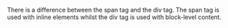 There is a difference between the span tag and the div tag. The span tag is used with inline elements whilst the div tag is used with block-level content.
